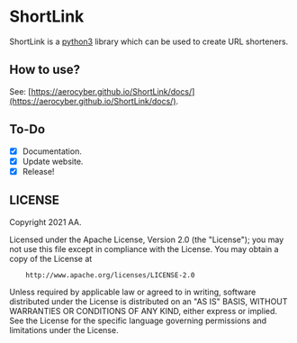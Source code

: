 # ShortLink

ShortLink is a [python3](https://python.org) library which can be used to create URL shorteners. 

## How to use?

See: [https://aerocyber.github.io/ShortLink/docs/](https://aerocyber.github.io/ShortLink/docs/).

## To-Do

- [x] Documentation.
- [x] Update website.
- [x] Release!

## LICENSE

Copyright 2021 AA.

Licensed under the Apache License, Version 2.0 (the "License");
you may not use this file except in compliance with the License.
You may obtain a copy of the License at


    
        http://www.apache.org/licenses/LICENSE-2.0

Unless required by applicable law or agreed to in writing, software
distributed under the License is distributed on an "AS IS" BASIS,
WITHOUT WARRANTIES OR CONDITIONS OF ANY KIND, either express or implied.
See the License for the specific language governing permissions and
limitations under the License.
